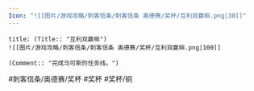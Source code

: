 ```yaml
---
Icon: "![[图片/游戏攻略/刺客信条/刺客信条 奥德赛/奖杯/互利双赢嘛.png|30]]"
---
```

```ad-common-bronze-trophy
title: (Title:: "互利双赢嘛")
![[图片/游戏攻略/刺客信条/刺客信条 奥德赛/奖杯/互利双赢嘛.png|100]]

(Comment:: "完成马可斯的任务线。")
```

#刺客信条/奥德赛/奖杯 #奖杯 #奖杯/铜
